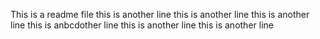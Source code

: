 This is a readme file
this is another line
this is another line
this is another line
this is anbcdother line
this is another line
this is another line
